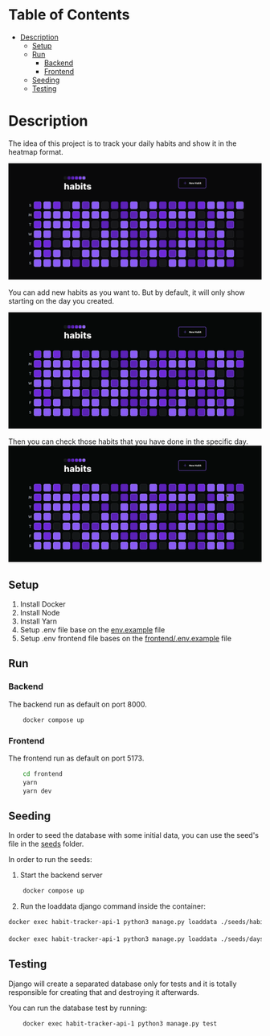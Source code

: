# Table of Contents

- [Description](#description)
  - [Setup](#setup)
  - [Run](#run)
    - [Backend](#backend)
    - [Frontend](#frontend)
  - [Seeding](#seeding)
  - [Testing](#testing)

# Description

The idea of this project is to track your daily habits and show it in the heatmap format.

![](./screenshots/home.png)

You can add new habits as you want to. But by default, it will only show starting on the day you created.

![](./screenshots/new_habit.gif)

Then you can check those habits that you have done in the specific day.
![](./screenshots/check_habit.gif)

## Setup

1. Install Docker
2. Install Node
3. Install Yarn
4. Setup .env file base on the [env.example](./.env.example) file
5. Setup .env frontend file bases on the [frontend/.env.example](./frontend/.env.example) file

## Run

### Backend

The backend run as default on port 8000.

```sh
    docker compose up
```

### Frontend

The frontend run as default on port 5173.

```sh
    cd frontend
    yarn
    yarn dev
```

## Seeding

In order to seed the database with some initial data, you can use the seed's file in the [seeds](./backend/seeds) folder.

In order to run the seeds:

1. Start the backend server

```sh
    docker compose up
```

2. Run the loaddata django command inside the container:

```sh
docker exec habit-tracker-api-1 python3 manage.py loaddata ./seeds/habits.json

docker exec habit-tracker-api-1 python3 manage.py loaddata ./seeds/days.json

```

## Testing

Django will create a separated database only for tests and it is totally responsible for creating that and destroying it afterwards.

You can run the database test by running:

```sh
    docker exec habit-tracker-api-1 python3 manage.py test
```
